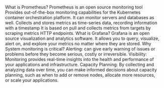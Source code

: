 What is Prometheus?
Prometheus is an open source monitoring tool
Provides out-of-the-box monitoring capabilities for the Kubernetes container orchestration platform. It can monitor servers and databases as well.
Collects and stores metrics as time-series data, recording information with a timestamp 
It is based on pull and collects metrics from targets by scraping metrics HTTP endpoints.
What is Grafana?
Grafana is an open source visualization and analytics software. 
It allows you to query, visualize, alert on, and explore your metrics no matter where they are stored.
Why System monitoring is critical?
Alerting: can give early warning of issues or problems before they become serious, costly or irreversible.
Visibility: Monitoring provides real-time insights into the health and performance of your applications and infrastructure.
Capacity Planning: By collecting and analyzing data over time, you can make informed decisions about capacity planning, such as when to add or remove nodes, allocate more resources, or scale your applications.